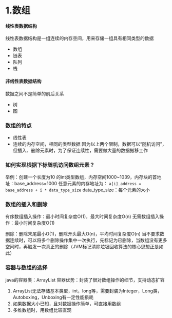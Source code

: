 # 1.数组

#### 线性表数据结构
线性表数据结构是一组连续的内存空间，用来存储一组具有相同类型的数据
* 数组
* 链表
* 队列
* 栈

#### 非线性表数据结构
数据之间不是简单的前后关系
* 树
* 图

### 数组的特点
* 线性表
* 连续的内存空间，相同的类型数据
因为以上两个限制，数据可以“随机访问”，但插入、删除元素时，为了保证连续性，需要做大量的数据搬移工作

### 如何实现根据下标随机访问数组元素？
举例：创建一个长度为10 的int类型数组，内存空间1000~1039，内存块的首地址：base_address=1000
任意元素的内存地址为：
`a[i]_address = base_address + i * data_type_size`
data_type_size：每个元素的大小

### 数组的插入和删除
有序数组插入操作：最小时间复杂度O(1)，最大时间复杂度O(n)
无需数组插入操作：最小时间复杂度O{1)

删除：删除末尾最小O(1)，删除开头最大O(n)，平均时间复杂度O(n)
当不要求数据连续时，可以将多个删除操作集中一次执行，先标记为已删除，当数组没有更多空间时，再触发一次真正的删除（JVM标记清除垃圾回收算法的核心思想正是如此）

### 容器与数组的选择
java的容器类：ArrayList
容器优势：封装了很对数组操作的细节，支持动态扩容
1. ArrayList无法存储基本类型，int，long等，需要封装为Integer，Long类，Autoboxing，Unboxing有一定性能损耗
2. 如果数据大小已知，且对数据操作简单，可直接用数组
3. 多维数组时，用数组比较直观
